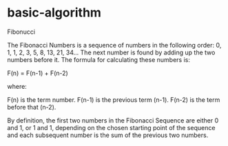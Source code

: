 # basic-algorithm
Fibonucci

The Fibonacci Numbers is a sequence of numbers in the following order: 0, 1, 1, 2, 3, 5, 8, 13, 21, 34... 
The next number is found by adding up the two numbers before it. The formula for calculating these numbers is:

  F(n) = F(n-1) + F(n-2)

where:

  F(n) is the term number.
  F(n-1) is the previous term (n-1).
  F(n-2) is the term before that (n-2). 

By definition, the first two numbers in the Fibonacci Sequence are either 0 and 1, or 1 and 1, depending on the chosen starting point of 
the sequence and each subsequent number is the sum of the previous two numbers.
